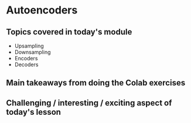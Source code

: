 # Autoencoders

## Topics covered in today's module
* Upsampling 
* Downsampling
* Encoders
* Decoders

## Main takeaways from doing the Colab exercises
<To be filled>

## Challenging / interesting / exciting aspect of today's lesson
<To be filled>

